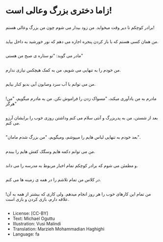 # زاما دختری بزرگ وعالی است!

##
برادر کوچکم تا دیر وقت میخوابد. من زود بیدار می شوم چون من بزرگ وعالی هستم!

##
من همان کسی هستم که با باز کردن پنجره اجازه می دهم که نور خورشید به داخل بیاید.

##
مادر می گوید: "تو ستاره ی صبح من هستی"

##
من خودم را به تنهایی می شویم، من به کمک هیچکس نیازی ندارم.

##
من می توانم با آب سرد وصابون آبی بدبو کنار بیایم.

##
مادرم به من یادآوری میکند، "مسواک زدن را فراموش نکن. من به مادرم میگویم، "من! هرگز"

##
بعد از شستن، من به پدربزرگ و آنتی سلام می کنم وداشتن روزی خوب را برایشان آرزو می کنم.

##
"بعد خودم به تنهایی لباس هایم را میپوشم، ومیگویم، "من بزرگ شدم مامان".

##
من می توانم دکمه هایم وسگک کفش هایم را ببندم.

##
و مطمئن می شوم که برادر کوچکم تمام اخبار مربوط به مدرسه را می داند.

##
در کلاس من تمام تلاشم را در همه ی زمینه ها می کنم.

##
من تمام این کارهای خوب را هر روز انجام میدهم. ولی کاری که بیشتر از همه به آن! علاقه دارم، بازی کردن و بازی است.

##
* License: [CC-BY]
* Text: Michael Oguttu
* Illustration: Vusi Malindi
* Translation: Marzieh Mohammadian Haghighi
* Language: fa
